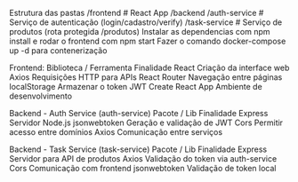 Estrutura das pastas
/frontend           # React App
/backend
  /auth-service     # Serviço de autenticação (login/cadastro/verify)
  /task-service     # Serviço de produtos (rota protegida /produtos)
Instalar as dependencias com npm install e rodar o frontend com npm start
Fazer o comando docker-compose up -d para contenerização

Frontend:
Biblioteca         / Ferramenta	Finalidade
React	              Criação da interface web
Axios	              Requisições HTTP para APIs
React Router 	      Navegação entre páginas
localStorage 	      Armazenar o token JWT
Create React App	  Ambiente de desenvolvimento

Backend - Auth Service (auth-service)
Pacote         / Lib	Finalidade
Express	        Servidor Node.js
jsonwebtoken	  Geração e validação de JWT
Cors	          Permitir acesso entre domínios
Axios	          Comunicação entre serviços 

Backend - Task Service (task-service)
Pacote          / Lib	Finalidade
Express	        Servidor para API de produtos
Axios	          Validação do token via auth-service
Cors	          Comunicação com frontend
jsonwebtoken 	 Validação de token local 


